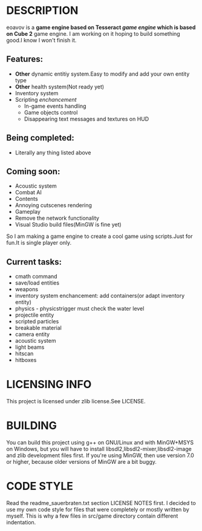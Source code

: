 # DESCRIPTION
eoavov is a **game engine based on Tesseract *game engine* which is based on Cube 2** game engine.
I am working on it hoping to build something good.I know I won't finish it.
## Features:
- **Other** dynamic entitiy system.Easy to modify and add your own entity type
- **Other** health system(Not ready yet)
- Inventory system
- Scripting *enchancement*
   - In-game events handling
   - Game objects control
   - Disappearing text messages and textures on HUD
## Being completed:
- Literally any thing listed above

## Coming soon:
- Acoustic system
- Combat AI
- Contents
- Annoying cutscenes rendering
- Gameplay
- Remove the network functionality
- Visual Studio build files(MinGW is fine yet)

So I am making a game engine to create a cool game using scripts.Just for fun.It is single player only.
## Current tasks:
- cmath command
- save/load entities
- weapons
- inventory system enchancement: add containers(or adapt inventory entity)
- physics - physicstrigger must check the water level
- projectile entity
- scripted particles
- breakable material
- camera entity
- acoustic system
- light beams
- hitscan
- hitboxes

# LICENSING INFO
This project is licensed under zlib license.See LICENSE.


# BUILDING
You can build this project using g++ on GNU/Linux and with MinGW+MSYS on Windows,
but you will have to install libsdl2,libsdl2-mixer,libsdl2-image and zlib development files first.
If you're using MinGW, then use version 7.0 or higher, because older versions of MinGW are a bit buggy.

# CODE STYLE
Read the readme_sauerbraten.txt section LICENSE NOTES first.
I decided to use my own code style for files that were completely or mostly written by myself.
This is why a few files in src/game directory contain different indentation.
